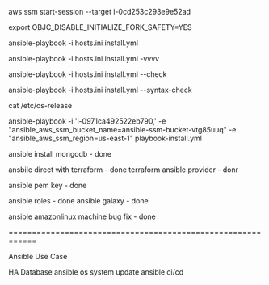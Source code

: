 aws ssm start-session --target i-0cd253c293e9e52ad

export OBJC_DISABLE_INITIALIZE_FORK_SAFETY=YES

ansible-playbook -i hosts.ini install.yml

ansible-playbook -i hosts.ini install.yml -vvvv

ansible-playbook -i hosts.ini install.yml --check

ansible-playbook -i hosts.ini install.yml --syntax-check

cat /etc/os-release

ansible-playbook -i 'i-0971ca492522eb790,' -e "ansible_aws_ssm_bucket_name=ansible-ssm-bucket-vtg85uuq" -e "ansible_aws_ssm_region=us-east-1" playbook-install.yml

<!-- todo -->

ansible install mongodb - done

ansbile direct with terraform - done
terraform ansible provider - donr

ansible pem key - done

ansible roles - done
ansible galaxy - done

ansible amazonlinux machine bug fix - done

============================================================

Ansible Use Case

HA Database
ansible os system update
ansible ci/cd
